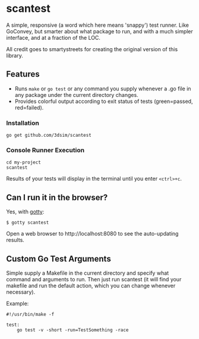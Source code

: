 # scantest

A simple, responsive (a word which here means 'snappy') test runner. Like GoConvey, but smarter about what package to run, and with a much simpler interface, and at a fraction of the LOC.

All credit goes to smartystreets for creating the original version of this library.  

## Features

- Runs `make` or `go test` or any command you supply whenever a .go file in any package under the current directory changes.
- Provides colorful output according to exit status of tests (green=passed, red=failed).

### Installation

```
go get github.com/3dsim/scantest
```

### Console Runner Execution

```
cd my-project
scantest
```

Results of your tests will display in the terminal until you enter `<ctrl>+c`.

## Can I run it in the browser?

Yes, with [gotty](https://github.com/yudai/gotty):

```
$ gotty scantest
```

Open a web browser to http://localhost:8080 to see the auto-updating results.


## Custom Go Test Arguments

Simple supply a Makefile in the current directory and specify what command and arguments to run. Then just run scantest (it will find your makefile and run the default action, which you can change whenever necessary).

Example:

```
#!/usr/bin/make -f

test:
    go test -v -short -run=TestSomething -race
```
